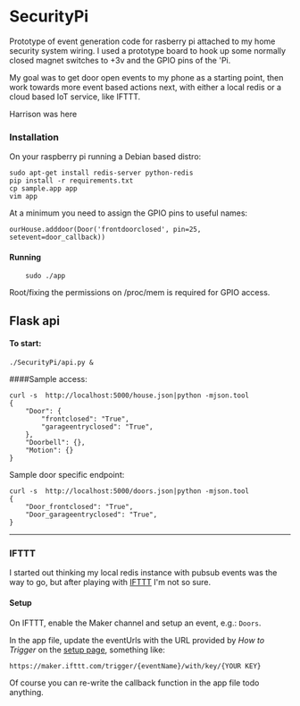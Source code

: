 
# SecurityPi

Prototype of event generation code for rasberry pi attached to my home security system wiring.  I used a prototype board to hook up some normally closed magnet switches to +3v and the GPIO pins of the 'Pi.

My goal was to get door open events to my phone as a starting point, then work towards more event based actions next, with either a local redis or a cloud based IoT service, like IFTTT.

Harrison was here

### Installation

On your raspberry pi running a Debian based distro:

    sudo apt-get install redis-server python-redis
    pip install -r requirements.txt
    cp sample.app app
    vim app

    

At a minimum you need to assign the GPIO pins to useful names:

    ourHouse.adddoor(Door('frontdoorclosed', pin=25, setevent=door_callback))

#### Running

        sudo ./app 

Root/fixing the permissions on /proc/mem is required for GPIO access.     
        

## Flask api

#### To start:

    ./SecurityPi/api.py &


####Sample access:

    curl -s  http://localhost:5000/house.json|python -mjson.tool
    {
        "Door": {
            "frontclosed": "True",
            "garageentryclosed": "True",
        },
        "Doorbell": {},
        "Motion": {}
    }

Sample door specific endpoint:


    curl -s  http://localhost:5000/doors.json|python -mjson.tool
    {
        "Door_frontclosed": "True",
        "Door_garageentryclosed": "True",
    }


---


### IFTTT

I started out thinking my local redis instance with pubsub events was the way to go,
but after playing with [IFTTT](http://www.ifttt.com) I'm not so sure.

#### Setup

On IFTTT, enable the Maker channel and setup an event, e.g.: `Doors`.

In the app file, update the eventUrls with the URL provided by _How to Trigger_ on the [setup page](https://ifttt.com/maker), something like:


    https://maker.ifttt.com/trigger/{eventName}/with/key/{YOUR KEY}


Of course you can re-write the callback function in the app file todo anything.

